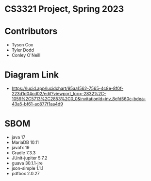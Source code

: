 # CS3321 Project, Spring 2023

# Contributors
* Tyson Cox
* Tyler Dodd
* Conley O'Neill

# Diagram Link
* https://lucid.app/lucidchart/95aa1562-7565-4c8e-8f0f-223d1d04cd02/edit?viewport_loc=-2832%2C-1059%2C5713%2C2853%2C0_0&invitationId=inv_8cfd560c-bdea-43a5-bf61-ac877f1aa4d9

# SBOM
* java 17
* MariaDB 10.11
* javafx 19
* Gradle 7.3.3
* JUnit-jupiter 5.7.2
* guava 30.1.1-jre
* json-simple 1.1.1
* pdfbox 2.0.27
